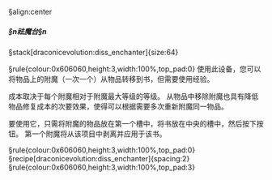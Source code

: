 §align:center
##### §n祛魔台§n

§stack[draconicevolution:diss_enchanter]{size:64}

§rule{colour:0x606060,height:3,width:100%,top_pad:0}
使用此设备，您可以将物品上的附魔（一次一个）从物品转移到书，但需要使用经验。

成本取决于每个附魔相对于附魔最大等级的等级。 从物品中移除附魔也具有降低物品修复成本的次要效果，使得可以根据需要多次重新附魔同一物品。

要使用它，只需将附魔的物品放在第一个槽中，将书放在中央的槽中，然后按下按钮。 第一个附魔将从该项目中剥离并应用于该书。

§rule{colour:0x606060,height:3,width:100%,top_pad:0}
§recipe[draconicevolution:diss_enchanter]{spacing:2}
§rule{colour:0x606060,height:3,width:100%,top_pad:3}